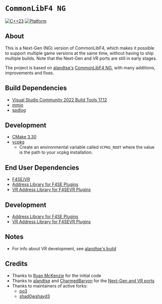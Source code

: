 # `CommonLibF4 NG`
[![C++23](https://img.shields.io/static/v1?label=Standard&message=C%2B%2B23&color=blue&logo=c%2B%2B&&logoColor=white&style=flat)](https://en.cppreference.com/w/cpp/compiler_support)
[![Platform](https://img.shields.io/static/v1?label=Platform&message=Windows%20x64&color=dimgray&style=flat)](#)

## About

This is a Next-Gen (NG) version of CommonLibF4, which makes it possible to support multiple game versions at the same time, without having to ship multiple builds.
Note that the Next-Gen and VR ports are still in early stages.

The project is based on [alandtse's](https://github.com/alandtse) [CommonLibF4 NG](https://github.com/alandtse/CommonLibF4), with many additions, improvements and fixes.

## Build Dependencies

- [Visual Studio Community 2022 Build Tools 17.12](https://learn.microsoft.com/visualstudio/releases/2022/release-history#evergreen-bootstrappers)
- [mmio](https://github.com/Ryan-rsm-McKenzie/mmio)
- [spdlog](https://github.com/gabime/spdlog)

## Development

- [CMake 3.30](https://cmake.org)
- [vcpkg](https://github.com/microsoft/vcpkg)
  - Create an environmental variable called `VCPKG_ROOT` where the value is the path to your vcpkg installation.

## End User Dependencies

- [F4SE/VR](https://f4se.silverlock.org)
- [Address Library for F4SE Plugins](https://www.nexusmods.com/fallout4/mods/47327)
- [VR Address Library for F4SEVR Plugins](https://www.nexusmods.com/fallout4/mods/64879)

## Development

- [Address Library for F4SE Plugins](https://www.nexusmods.com/fallout4/mods/47327)
- [VR Address Library for F4SEVR Plugins](https://www.nexusmods.com/fallout4/mods/64879)

## Notes

- For info about VR development, see [alandtse's build](https://github.com/alandtse/CommonLibF4)

## Credits

- Thanks to [Ryan McKenzie](https://github.com/Ryan-rsm-McKenzie) for the initial code
- Thanks to [alandtse](https://github.com/alandtse) and [CharmedBaryon](https://github.com/CharmedBaryon) for the [Next-Gen and VR ports](https://github.com/alandtse/CommonLibF4)
- Thanks to maintainers of active forks:
  - [po3](https://github.com/powerof3/CommonLibF4)
  - [shad0wshayd3](https://github.com/shad0wshayd3/CommonLibF4)
